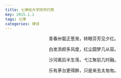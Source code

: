```yaml
---
title: 七律给大学同学约聚
key: 2015.1.1
tags: 七律
categories: 律诗
---
```


<p align="center">青春卅载正葱茏，转眼芬芳见夕红。
</p>
<p align="center">白发添颜多风度，红尘圆梦几从容。
</p>
<p align="center">沙河离后半生荡，弋江聚前几时融。
</p>
<p align="center">乐有茅台更得醉，只是来去太匆匆。
</p>
